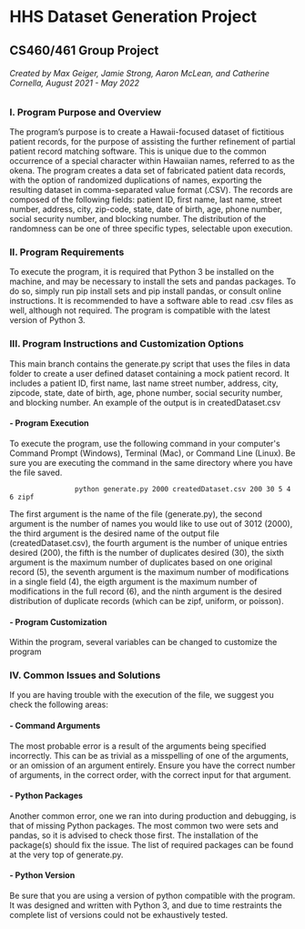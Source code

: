 # HHS Dataset Generation Project
## CS460/461 Group Project
###### Created by Max Geiger, Jamie Strong, Aaron McLean, and Catherine Cornella, August 2021 - May 2022

### I. Program Purpose and Overview
The program’s purpose is to create a Hawaii-focused dataset of fictitious patient records, for the purpose of assisting the further refinement of partial patient record matching software. This is unique due to the common occurrence of a special character within Hawaiian names, referred to as the okena. 
The program creates a data set of fabricated patient data records, with the option of randomized duplications of names, exporting the resulting dataset in comma-separated value format (.CSV). The records are composed of the following fields: patient ID, first name, last name, street number, address, city, zip-code, state, date of birth, age, phone number, social security number, and blocking number. The distribution of the randomness can be one of three specific types, selectable upon execution.

### II. Program Requirements
To execute the program, it is required that Python 3 be installed on the machine, and may be necessary to install the sets and pandas packages. To do so, simply run pip install sets and pip install pandas, or consult online instructions. It is recommended to have a software able to read .csv files as well, although not required. The program is compatible with the latest version of Python 3. 

### III. Program Instructions and Customization Options
This main branch contains the generate.py script that uses the files in data folder to create a user defined dataset containing a mock patient record.
It includes a patient ID, first name, last name	 street number, address,	city, zipcode, state, date of birth, age, phone number, social security number,
and blocking number. An example of the output is in createdDataset.csv

#### - Program Execution
To execute the program, use the following command in your computer's Command Prompt (Windows), Terminal (Mac), or Command Line (Linux). Be sure you are executing the command in the same directory where you have the file saved.

                    python generate.py 2000 createdDataset.csv 200 30 5 4 6 zipf
                 
The first argument is the name of the file (generate.py), the second argument is the number of names you would like to use out of 3012 (2000), the third argument
is the desired name of the output file (createdDataset.csv), the fourth argument is the number of unique entries desired (200), the fifth is the number of duplicates
desired (30), the sixth argument is the maximum number of duplicates based on one original record (5), the seventh argument is the maximum number of modifications in a
single field (4), the eigth argument is the maximum number of modifications in the full record (6), and the ninth argument is the desired distribution of duplicate records
(which can be zipf, uniform, or poisson).
 
#### - Program Customization
Within the program, several variables can be changed to customize the program

### IV. Common Issues and Solutions
If you are having trouble with the execution of the file, we suggest you check the following areas:
#### - Command Arguments
The most probable error is a result of the arguments being specified incorrectly. This can be as trivial as a misspelling of one of the arguments, or an omission of an argument entirely. Ensure you have the correct number of arguments, in the correct order, with the correct input for that argument.
#### - Python Packages
Another common error, one we ran into during production and debugging, is that of missing Python packages. The most common two were sets and pandas, so it is advised to check those first. The installation of the package(s) should fix the issue. The list of required packages can be found at the very top of generate.py.
#### - Python Version
Be sure that you are using a version of python compatible with the program. It was designed and written with Python 3, and due to time restraints the complete list of versions could not be exhaustively tested. 
